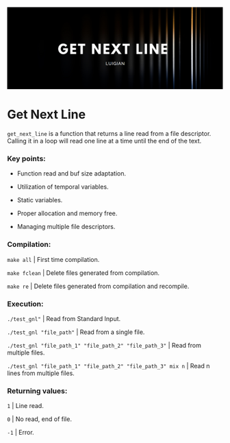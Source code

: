 ![](resources/images/gnl_banner.png)

# Get Next Line

`get_next_line` is a function that returns a line read from a file descriptor. Calling it in a loop will read one line at a time until the end of the text.

### Key points:

* Function read and buf size adaptation.

* Utilization of temporal variables.

* Static variables.

* Proper allocation and memory free.

* Managing multiple file descriptors.


### Compilation:

`make all`
| First time compilation.

`make fclean`
| Delete files generated from compilation.

`make re`
| Delete files generated from compilation and recompile.


### Execution:

`./test_gnl"`
| Read from Standard Input.

`./test_gnl "file_path"`
| Read from a single file.

`./test_gnl "file_path_1" "file_path_2" "file_path_3"`
| Read from multiple files.

`./test_gnl "file_path_1" "file_path_2" "file_path_3" mix n`
| Read n lines from multiple files.

### Returning values:
`1` | Line read.

`0` | No read, end of file.

`-1` | Error.
